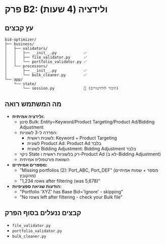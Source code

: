 # פרק B2: ולידציה (4 שעות)

## עץ קבצים
```
bid-optimizer/
├── business/
│   ├── validators/
│   │   ├── __init__.py            ✅
│   │   ├── file_validator.py      ✅
│   │   └── portfolio_validator.py ✅
│   └── processors/
│       ├── __init__.py            ✅
│       └── bulk_cleaner.py        ✅
└── app/
    └── state/
        └── session.py             🔄 (חיבור לולידטורים)
```

## מה המשתמש רואה
- **ולידציה אמיתית:**
  - סינון Bulk: Entity=Keyword/Product Targeting/Product Ad/Bidding Adjustment
  - הפרדה ל-3 לשוניות:
    - לשונית ראשית: Keyword + Product Targeting
    - לשונית Product Ad: Product Ad בלבד
    - לשונית Bidding Adjustment: Bidding Adjustment בלבד
  - ניקוי State רק בלשוניות ראשית ו-Product Ad (לא ב-Bidding Adjustment)
  - השוואת פורטפוליוז אמיתית
- **מספרים אמיתיים:**
  - "Missing portfolios (2): Port_ABC, Port_DEF" (מספר + שמות אמיתיים מהקובץ)
  - "1,234 rows after filtering (was 5,678)"
- **הודעות שגיאה ספציפיות:**
  - "Portfolio 'XYZ' has Base Bid='Ignore' - skipping"
  - "No rows left after filtering - check your Bulk file"

## קבצים ננעלים בסוף הפרק
- `file_validator.py`
- `portfolio_validator.py`
- `bulk_cleaner.py`